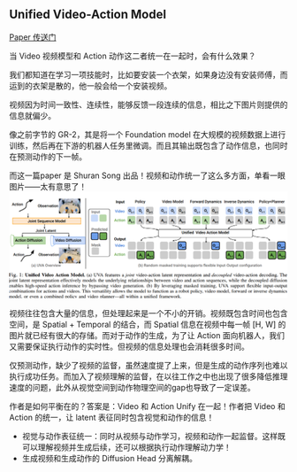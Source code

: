 ## Unified Video-Action Model

[Paper 传送门](https://arxiv.org/pdf/2503.00200v1)

当 Video 视频模型和 Action 动作这二者统一在一起时，会有什么效果？

我们都知道在学习一项技能时，比如要安装一个衣架，如果身边没有安装师傅，而运到的衣架是散的，他一般会给一个安装视频。

视频因为时间一致性、连续性，能够反馈一段连续的信息，相比之下图片则提供的信息就偏少。

像之前字节的 GR-2，其是将一个 Foundation model 在大规模的视频数据上进行训练，然后再在下游的机器人任务里微调。而且其输出既包含了动作信息，也同时在预测动作的下一帧。

而这一篇paper 是 Shuran Song 出品！视频和动作统一了这么多方面，单看一眼图片——太有意思了！
![1741158438447](image/UVA/1741158438447.png)

视频往往包含大量的信息，但处理起来是一个不小的开销。视频既包含时间也包含空间，是 Spatial + Temporal 的结合，而 Spatial 信息在视频中每一帧 [H, W] 的图片就已经有很大的存储。而对于动作的生成，为了让 Action 面向机器人，我们又需要保证执行动作的实时性。但视频的信息处理也会消耗很多时间。

仅预测动作，缺少了视频的监督，虽然速度提了上来，但是生成的动作序列也难以执行成功任务。而加入了视频理解的监督，在以往工作之中也出现了很多降低推理速度的问题，此外从视觉空间到动作物理空间的gap也导致了一定误差。

作者是如何平衡在的？答案是：Video 和 Action Unify 在一起！作者把 Video 和 Action 的统一，让 latent 表征同时包含视觉和动作的信息！

- 视觉与动作表征统一：同时从视频与动作学习，视频和动作一起监督。这样既可以理解视频并生成后续，还可以根据执行动作理解动力学！
- 生成视频和生成动作的 Diffusion Head 分离解耦。
